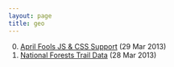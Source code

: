 ```yaml
---
layout: page
title: geo
---
```


0. [April Fools JS & CSS Support](/bookmark/2013/03/29/april-fools-warning.html) (29 Mar 2013) 
1. [National Forests Trail Data](/bookmark/2013/03/28/national-forests-trails-data.html) (28 Mar 2013) 
